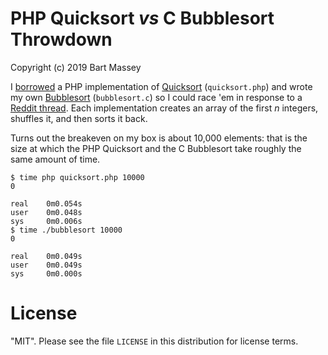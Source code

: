 # PHP Quicksort *vs* C Bubblesort Throwdown
Copyright (c) 2019 Bart Massey

I
[borrowed](https://www.codexpedia.com/php/quick-sort-implementation-in-php/)
a PHP implementation of [Quicksort]() (`quicksort.php`) and
wrote my own [Bubblesort]() (`bubblesort.c`) so I could race
'em in response to a [Reddit thread](). Each implementation
creates an array of the first *n* integers, shuffles it, and
then sorts it back.

Turns out the breakeven on my box is about 10,000 elements:
that is the size at which the PHP Quicksort and the C
Bubblesort take roughly the same amount of time.

    $ time php quicksort.php 10000
    0

    real    0m0.054s
    user    0m0.048s
    sys	    0m0.006s
    $ time ./bubblesort 10000
    0

    real    0m0.049s
    user    0m0.049s
    sys     0m0.000s

# License

"MIT". Please see the file `LICENSE` in this distribution
for license terms.
